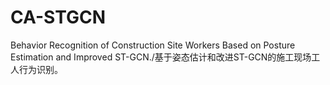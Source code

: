 # CA-STGCN
Behavior Recognition of Construction Site Workers Based on Posture Estimation and Improved ST-GCN./基于姿态估计和改进ST-GCN的施工现场工人行为识别。
